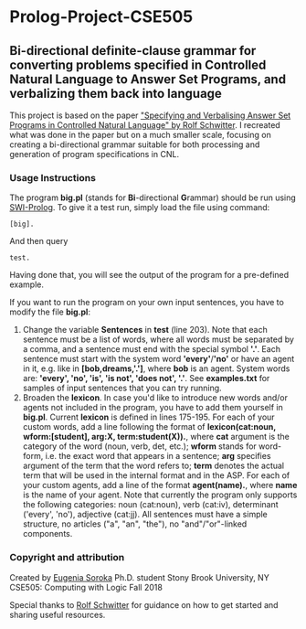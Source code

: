 # Prolog-Project-CSE505
## Bi-directional definite-clause grammar for converting problems specified in Controlled Natural Language to Answer Set Programs, and verbalizing them back into language

This project is based on the paper ["Specifying and Verbalising Answer Set Programs in Controlled Natural Language" by Rolf Schwitter](https://www-cambridge-org.proxy.library.stonybrook.edu/core/journals/theory-and-practice-of-logic-programming/article/specifying-and-verbalising-answer-set-programs-in-controlled-natural-language/F9B6775E7B491C8C6B22194435E22AFB). I recreated what was done in the paper but on a much smaller scale, focusing on creating a bi-directional grammar suitable for both processing and generation of program specifications in CNL.

### Usage Instructions
The program **big.pl** (stands for **Bi**-directional **G**rammar) should be run using [SWI-Prolog](http://www.swi-prolog.org/Download.html). To give it a test run, simply load the file using command:
```
[big].
```
And then query 
```
test.
```
Having done that, you will see the output of the program for a pre-defined example.

If you want to run the program on your own input sentences, you have to modify the file **big.pl**:
1. Change the variable **Sentences** in **test** (line 203).
Note that each sentence must be a list of words, where all words must be separated by a comma, and a sentence must end with the special symbol **'.'**. Each sentence must start with the system word **'every'**/**'no'** or have an agent in it, e.g. like in **[bob,dreams,'.']**, where **bob** is an agent. System words are: **'every', 'no', 'is', 'is not', 'does not', '.'**.
See **examples.txt** for samples of input sentences that you can try running.
2. Broaden the **lexicon**.
In case you'd like to introduce new words and/or agents not included in the program, you have to add them yourself in **big.pl**. Current **lexicon** is defined in lines 175-195. For each of your custom words, add a line following the format of **lexicon(cat:noun, wform:[student], arg:X, term:student(X)).**, where **cat** argument is the category of the word (noun, verb, det, etc.); **wform** stands for word-form, i.e. the exact word that appears in a sentence; **arg** specifies argument of the term that the word refers to; **term** denotes the actual term that will be used in the internal format and in the ASP. For each of your custom agents, add a line of the format **agent(name).**, where **name** is the name of your agent.
Note that currently the program only supports the following categories: noun (cat:noun), verb (cat:iv), determinant ('every', 'no'), adjective (cat:jj). All sentences must have a simple structure, no articles ("a", "an", "the"), no "and"/"or"-linked components.


### Copyright and attribution
Created by [Eugenia Soroka](https://github.com/EugeniaSoroka)
Ph.D. student
Stony Brook University, NY
CSE505: Computing with Logic
Fall 2018

Special thanks to [Rolf Schwitter](http://web.science.mq.edu.au/~rolfs/) for guidance on how to get started and sharing useful resources.